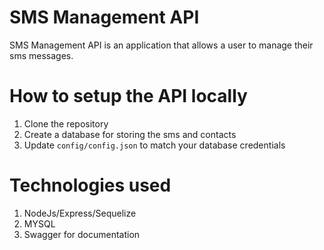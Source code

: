 # SMS Management API
SMS Management API is an application that allows a user to manage their sms messages.

# How to setup the API locally
1. Clone the repository
2. Create a database for storing the sms and contacts
3. Update `config/config.json` to match your database credentials

# Technologies used
1. NodeJs/Express/Sequelize
2. MYSQL
3. Swagger for documentation

